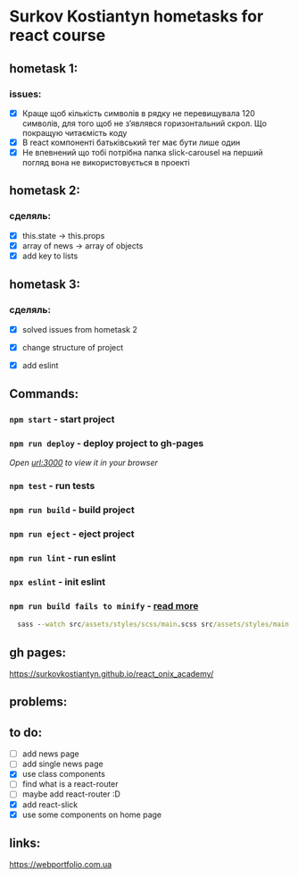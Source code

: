 # Surkov Kostiantyn hometasks for react course
## hometask 1:
### issues:
- [x] Краще щоб кількість символів в рядку не перевищувала 120 символів, для того щоб не зʼявлявся горизонтальний скрол. Що покращую читаємість коду
- [x] В react компоненті батьківський тег має бути лише один
- [x] Не впевнений що тобі потрібна папка slick-carousel на перший погляд вона не використовується в проекті
##  hometask 2:
### сделяль:
- [x] this.state -> this.props
- [x] array of news -> array of objects
- [x] add key to lists
##  hometask 3:
### сделяль:
- [x] solved issues from hometask 2
- [x] change structure of project
- [x] add eslint


## Commands:
### `npm start` - start project
### `npm run deploy` - deploy project to gh-pages
*Open [url:3000](http://localhost:3000) to view it in your browser*
### `npm test` - run tests
### `npm run build` - build project
### `npm run eject` - eject project
### `npm run lint` - run eslint
### `npx eslint` - init eslint
### `npm run build fails to minify` - [read more](https://facebook.github.io/create-react-app/docs/troubleshooting#npm-run-build-fails-to-minify)
```cmd
  sass --watch src/assets/styles/scss/main.scss src/assets/styles/main.css --style compressed --no-source-map
```

## gh pages:
https://surkovkostiantyn.github.io/react_onix_academy/

## problems:

## to do:
- [ ] add news page
- [ ] add single news page
- [x] use class components
- [ ] find what is a react-router
- [ ] maybe add react-router :D
- [x] add react-slick
- [x] use some components on home page

## links:
https://webportfolio.com.ua
